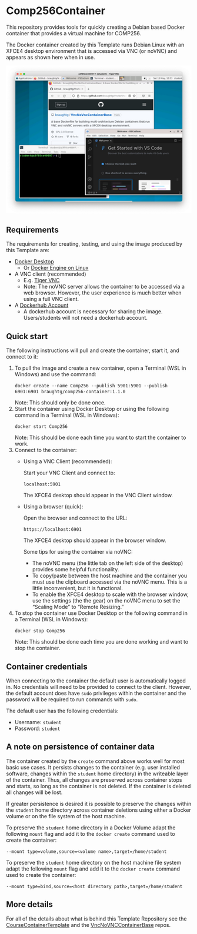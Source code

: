 # Comp256Container

This repository provides tools for quickly creating a Debian based Docker container that provides a virtual machine for COMP256.

The Docker container created by this Template runs Debian Linux with an XFCE4 desktop environment that is accessed via VNC (or noVNC) and appears as shown here when in use.

![Debian XFCE4 desktop running in a VNC client](desktop.jpg)

## Requirements

The requirements for creating, testing, and using the image produced by this Template are:
* [Docker Desktop](https://docs.docker.com/desktop/install/windows-install/)
  * Or [Docker Engine on Linux](https://docs.docker.com/engine/install/)
* A VNC client (recommended)
  * E.g. [Tiger VNC](https://sourceforge.net/projects/tigervnc/files/stable/)
  * Note: The noVNC server allows the container to be accessed via a web browser.  However, the user experience is much better when using a full VNC client.
* A [Dockerhub Account](https://hub.docker.com/)
  * A dockerhub account is necessary for sharing the image. Users/students will not need a dockerhub account.

## Quick start

The following instructions will pull and create the container, start it, and connect to it:

1. To pull the image and create a new container, open a Terminal (WSL in Windows) and use the command:
   ```
   docker create --name Comp256 --publish 5901:5901 --publish 6901:6901 braughtg/comp256-container:1.1.0
   ```
   Note: This should only be done once.
2. Start the container using Docker Desktop or using the following command in a Terminal (WSL in Windows):
   ```
   docker start Comp256
   ```
   Note: This should be done each time you want to start the container to work.
3. Connect to the container:
   * Using a VNC Client (recommended):
  
     Start your VNC Client and connect to:
     ```
     localhost:5901
     ```

     The XFCE4 desktop should appear in the VNC Client window.

   * Using a browser (quick):

     Open the browser and connect to the URL: 
     ```
     https://localhost:6901
     ```

     The XFCE4 desktop should appear in the browser window.  
 
     Some tips for using the container via noVNC:
     * The noVNC menu (the little tab on the left side of the desktop) provides some helpful functionality.
     * To copy/paste between the host machine and the container you must use the clipboard accessed via the noVNC menu. This is a little inconvenient, but it is functional.
     * To enable the XFCE4 desktop to scale with the browser window, use the settings (the the gear) on the noVNC menu to set the “Scaling Mode” to “Remote Resizing.”
4. To stop the container use Docker Desktop or the following command in a Terminal (WSL in Windows):
   ```
   docker stop Comp256
   ```
   Note: This should be done each time you are done working and want to stop the container.
   
## Container credentials

When connecting to the container the default user is automatically logged in.  No credentials will need to be provided to connect to the client. However, the default account does have `sudo` privileges within the container and the password will be required to run commands with `sudo`.

The default user has the following credentials:
* Username: `student`
* Password: `student`

## A note on persistence of container data

The container created by the `create` command above works well for most basic use cases. It persists changes to the container (e.g. user installed software, changes within the `student` home directory) in the writeable layer of the container.  Thus, all changes are preserved across container stops and starts, so long as the container is not deleted.  If the container is deleted all changes will be lost. 

If greater persistence is desired it is possible to preserve the changes within the `student` home directory across container deletions using either a Docker volume or on the file system of the host machine.  

To preserve the `student` home directory in a Docker Volume adapt the following `mount` flag and add it to the `docker create` command used to create the container:

```
--mount type=volume,source=<volume name>,target=/home/student
```

To preserve the `student` home directory on the host machine file system adapt the following `mount` flag and add it to the `docker create` command used to create the container:

```
--mount type=bind,source=<host directory path>,target=/home/student
```

## More details

For all of the details about what is behind this Template Repository see the [CourseContainerTemplate](https://github.com/braughtg/CourseContainerTemplate) and the [VncNoVNCContainerBase](https://github.com/braughtg/VncNoVncContainerBase) repos.
